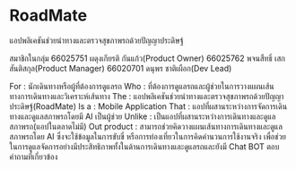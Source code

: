 # RoadMate
แอปพลิเคชันช่วยนำทางและตรวจสุขภาพรถด้วยปัญญาประดิษฐ์

สมาชิกในกลุ่ม
66025751 ผดุงเกียรติ  กันแก้ว(Product Owner)
66025762 พจนสืทธิ์ เสกสันติสกุล(Product Manager)
66020701 ดนุพร ชาติเผือก(Dev Lead)

For : นักเดินทางหรือผู้ที่ต้องการดูแลรถ
Who : ที่ต้องการดูแลรถและผู้ช่วยในการวางแผนเส้นทางการเดินทางและวิเคราะห์เส้นทาง
The : แอปพลิเคชันช่วยนำทางและตรวจสุขภาพรถด้วยปัญญาประดิษฐ์(RoadMate)
Is a : Mobile Application
That : แอปที่ผสานระหว่างการจัดการเดินทางและดูแลสภาพรถโดยมี AI เป็นผู้ช่วย
Unlike : เป็นแอปที่ผสานระหว่างการเดินทางและดูแลสภาพรถ(แอปในตลาดไม่มี)
Out product : สามารถช่วยคิดวางแผนเส้นทางการเดินทางและดูแลสภาพรถโดย AI ซึ่งจะใช้ข้อมูลในการขับขี่
หรือการท่องเที่ยวในการคิดคำนวนการใช้งานจริง เพื่อช่วยในการดูแลจัดการอย่างมีประสิทธิภาพทั้งในด้านการเดินทางและดูแลรถและยังมี Chat BOT ตอบคำถามที่เกี่ยวข้อง

